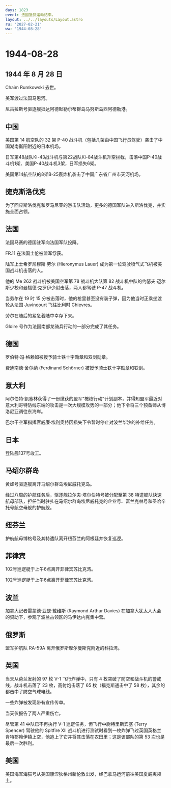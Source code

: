 ```yaml
---
days: 1823
event: 法国抵抗运动结束。
layout: ../../layouts/Layout.astro
ru: '2027-02-21'
ww: '1944-08-28'
---
```


# 1944-08-28

## 1944 年 8 月 28 日

Chaim Rumkowski 去世。

美军渡过法国马恩河。

尼古拉斯号驱逐舰抵达阿德默勒尔蒂群岛马努斯岛西阿德勒港。

## 中国

美国第 14 航空队的 32 架 P-40
战斗机（包括几架由中国飞行员驾驶）袭击了中国湖南衡阳附近的日本机场。

日军第48战队Ki-43战斗机与第22战队Ki-84战斗机升空拦截，击落中国P-40战斗机1架、美国P-40战斗机3架，日军损失6架。

美国第14航空队的8架B-25轰炸机袭击了中国广东省广州市天河机场。

## 捷克斯洛伐克

为了回应斯洛伐克和罗马尼亚的游击队活动，更多的德国军队进入斯洛伐克，并实施全面占领。

## 法国

法国马赛的德国驻军向法国军队投降。

FR.11 在法国土伦被盟军俘获。

陆军上士希罗尼穆斯·劳尔 (Hieronymus Lauer)
成为第一位驾驶喷气式飞机被美国战斗机击落的人。

他的 Me 262 战斗机被美国空军第 78 战斗机大队第 82
战斗机中队的约瑟夫·迈尔斯少校和曼福德·克罗伊少尉击落，两人都驾驶 P-47
战斗机。

当劳尔在 19 时 15
分被击落时，他的枪里甚至没有装子弹，因为他当时正乘坐渡轮从法国
Juvincourt 飞往比利时 Chievres。

劳尔在随后的紧急着陆中幸存下来。

Gloire 号作为法国南部龙骑兵行动的一部分完成了其任务。

## 德国

罗伯特·冯·格赖姆被授予骑士铁十字勋章和双剑勋章。

费迪南德·舍尔纳 (Ferdinand Schörner) 被授予骑士铁十字勋章和铁剑。

## 意大利

阿尔伯特·凯塞林获得了一份缴获的盟军"橄榄行动"计划副本，并得知盟军最近对意大利哥特防线东端的攻击是一次大规模攻势的一部分；他下令将三个预备师从博洛尼亚调往东海岸。

巴尔干空军指挥官威廉·埃利奥特因损失下令暂时停止对波兰华沙的补给任务。

## 日本

登陆舰137号竣工。

## 马绍尔群岛

黄蜂号驱逐舰离开马绍尔群岛埃尼威托克岛。

经过八周的护航任务后，驱逐舰拉尔夫·塔尔伯特号被分配至第 38
特遣舰队快速航母部队，担任当时驻扎在马绍尔群岛埃尼威托克的企业号、富兰克林号和圣哈辛托号航空母舰的护航舰。

## 纽芬兰

护航航母博格号及其特遣队离开纽芬兰的阿根廷并恢复巡逻。

## 菲律宾

102号巡逻艇于上午6点离开菲律宾苏比克湾。

102号巡逻艇于上午6点离开菲律宾苏比克湾。

## 波兰

加拿大记者雷蒙德·亚瑟·戴维斯 (Raymond Arthur Davies)
在加拿大犹太人大会的资助下，参观了波兰占领区的马伊达内克集中营。

## 俄罗斯

盟军护航队 RA-59A 离开俄罗斯摩尔曼斯克附近的科拉湾。

## 英国

当天从荷兰发射的 97 枚 V-1 飞行炸弹中，只有 4
枚突破了防空和战斗机的警戒线，战斗机击落了 23 枚，高射炮击落了 65
枚（福克斯通击中了 58 枚），其余的都击中了防空气球电线。

一些炸弹被发现带有宣传传单。

当天仅报告了两人严重伤亡。

尽管第 41 中队已不再执行 V-1 巡逻任务，但飞行中尉特里斯宾塞 (Terry
Spencer) 驾驶他的 Spitfire XII
战斗机进行测试时看到一枚炸弹飞过英国英格兰肯特郡赖伊镇上空，他追上了它并将其击落在农田里；这是该部队的第
53 次也是最后一次胜利。

## 美国

美国海军海猫号从美国康涅狄格州新伦敦出发，经巴拿马运河前往美国夏威夷领土。